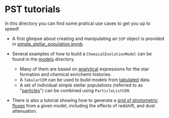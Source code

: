 # PST tutorials

In this directory you can find some pratical use cases to get you up to speed!

- A first glimpse about creating and manipulating an `SSP` object is provided in [simple_stellar_population.ipynb](./simple_stellar_population.ipynb).

- Several examples of how to build a `ChemicalEvolutionModel` can be found in the [models](./models/) directory. 
    - Many of them are based on [analytical](./models/analytical.ipynb) expressions for the star formation and chemical enrichemt histories.
    - A `TabularCEM` can be used to build models from [tabulated](./models/tabular.ipynb) data.
    - A set of individual simple stellar populations (referred to as "[particles](./models/particles.ipynb)") can be combined using `ParticleListCEM`.

- There is also a tutorial showing how to generate a [grid of photometric fluxes](./observables/create_a_photometric_grid.ipynb) from a given model, including the effects of redshift, and dust attenuation.
